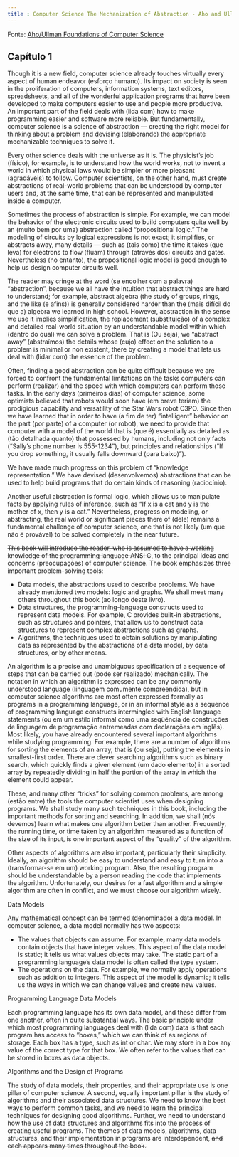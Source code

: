 ```yaml
---
title : Computer Science The Mechanization of Abstraction - Aho and Ullman
---
```

Fonte: [Aho/Ullman Foundations of Computer Science](http://infolab.stanford.edu/~ullman/focs.html)

## Capítulo 1

Though it is a new field, computer science already touches virtually every aspect of human endeavor (esforço humano). Its impact on society is seen in the proliferation of computers, information systems, text editors, spreadsheets, and all of the wonderful application programs that have been developed to make computers easier to use and people more productive. An important part of the field deals with (lida com) how to make programming easier and software more reliable. But fundamentally, computer science is a science of abstraction — creating the right model for thinking about a problem and devising (elaborando) the appropriate mechanizable techniques to solve it.

Every other science deals with the universe as it is. The physicist’s job (físico), for example, is to understand how the world works, not to invent a world in which physical laws would be simpler or more pleasant (agradáveis) to follow. Computer scientists, on the other hand, must create abstractions of real-world problems that can be understood by computer users and, at the same time, that can be represented and manipulated inside a computer.

Sometimes the process of abstraction is simple. For example, we can model the behavior of the electronic circuits used to build computers quite well by an (muito bem por uma) abstraction called “propositional logic.” The modeling of circuits by logical expressions is not exact; it simplifies, or abstracts away, many details — such as (tais como) the time it takes (que leva) for electrons to flow (fluam) through (através dos) circuits and gates. Nevertheless (no entanto), the propositional logic model is good enough to help us design computer circuits well.

The reader may cringe at the word (se encolher com a palavra) “abstraction”, because we all have the intuition that abstract things are hard to understand; for example, abstract algebra (the study of groups, rings, and the like (e afins)) is generally considered harder than the (mais difícil do que a) algebra we learned in high school. However, abstraction in the sense we use it implies simplification, the replacement (substituição) of a complex and detailed real-world situation by an understandable model within which (dentro do qual) we can solve a problem. That is (Ou seja), we “abstract away” (abstraímos) the details whose (cujo) effect on the solution to a problem is minimal or non existent, there by creating a model that lets us deal with (lidar com) the essence of the problem.

Often, finding a good abstraction can be quite difficult because we are forced to confront the fundamental limitations on the tasks computers can perform (realizar) and the speed with which computers can perform those tasks. In the early days (primeiros dias) of computer science, some optimists believed that robots would soon have (em breve teriam) the prodigious capability and versatility of the Star Wars robot C3PO. Since then we have learned that in order to have (a fim de ter) “intelligent” behavior on the part (por parte) of a computer (or robot), we need to provide that computer with a model of the world that is (que é) essentially as detailed as (tão detalhada quanto) that possessed by humans, including not only facts (“Sally’s phone number is 555-1234”), but principles and relationships (“If you drop something, it usually falls downward (para baixo)”).

We have made much progress on this problem of “knowledge representation.” We have devised (desenvolvemos) abstractions that can be used to help build programs that do certain kinds of reasoning (raciocínio).

Another useful abstraction is formal logic, which allows us to manipulate facts by applying rules of inference, such as “If x is a cat and y is the mother of x, then y is a cat.” Nevertheless, progress on modeling, or abstracting, the real world or significant pieces there of (dele) remains a fundamental challenge of computer science, one that is not likely (um que não é provável) to be solved completely in the near future.

~~This book will introduce the reader, who is assumed to have a working knowledge of the programming language ANSI C~~, to the principal ideas and concerns (preocupações) of computer science. The book emphasizes three important problem-solving tools:
- Data models, the abstractions used to describe problems. We have already mentioned two models: logic and graphs. We shall meet many others throughout this book (ao longo deste livro).
- Data structures, the programming-language constructs used to represent data models. For example, C provides built-in abstractions, such as structures and pointers, that allow us to construct data structures to represent complex abstractions such as graphs.
- Algorithms, the techniques used to obtain solutions by manipulating data as represented by the abstractions of a data model, by data structures, or by other means.

An algorithm is a precise and unambiguous specification of a sequence of steps that can be carried out (pode ser realizado) mechanically. The notation in which an algorithm is expressed can be any commonly understood language (linguagem comumente compreendida), but in computer science algorithms are most often expressed formally as programs in a programming language, or in an informal style as a sequence of programming language constructs intermingled with English language statements (ou em um estilo informal como uma seqüência de construções de linguagem de programação entremeadas com declarações em inglês). Most likely, you have already encountered several important algorithms while studying programming. For example, there are a number of algorithms for sorting the elements of an array, that is (ou seja), putting the elements in smallest-first order. There are clever searching algorithms such as binary search, which quickly finds a given element (um dado elemento) in a sorted array by repeatedly dividing in half the portion of the array in which the element could appear.

These, and many other “tricks” for solving common problems, are among (estão entre) the tools the computer scientist uses when designing programs. We shall study many such techniques in this book, including the important methods for sorting and searching. In addition, we shall (nós devemos) learn what makes one algorithm better than another. Frequently, the running time, or time taken by an algorithm measured as a function of the size of its input, is one important aspect of the “quality” of the algorithm.

Other aspects of algorithms are also important, particularly their simplicity. Ideally, an algorithm should be easy to understand and easy to turn into a (transformar-se em um) working program. Also, the resulting program should be understandable by a person reading the code that implements the algorithm. Unfortunately, our desires for a fast algorithm and a simple algorithm are often in conflict, and we must choose our algorithm wisely.

Data Models

Any mathematical concept can be termed (denominado) a data model. In computer science, a data model normally has two aspects:

- The values that objects can assume. For example, many data models contain objects that have integer values. This aspect of the data model is static; it tells us what values objects may take. The static part of a programming language’s data model is often called the type system.
- The operations on the data. For example, we normally apply operations such as addition to integers. This aspect of the model is dynamic; it tells us the ways in which we can change values and create new values.

Programming Language Data Models

Each programming language has its own data model, and these differ from one another, often in quite substantial ways. The basic principle under which most programming languages deal with (lida com) data is that each program has access to “boxes,” which we can think of as regions of storage. Each box has a type, such as int or char. We may store in a box any value of the correct type for that box. We often refer to the values that can be stored in boxes as data objects.

Algorithms and the Design of Programs

The study of data models, their properties, and their appropriate use is one pillar of computer science. A second, equally important pillar is the study of algorithms and their associated data structures. We need to know the best ways to perform common tasks, and we need to learn the principal techniques for designing good algorithms. Further, we need to understand how the use of data structures and algorithms fits into the process of creating useful programs. The themes of data models, algorithms, data structures, and their implementation in programs are interdependent, ~~and each appears many times throughout the book.~~